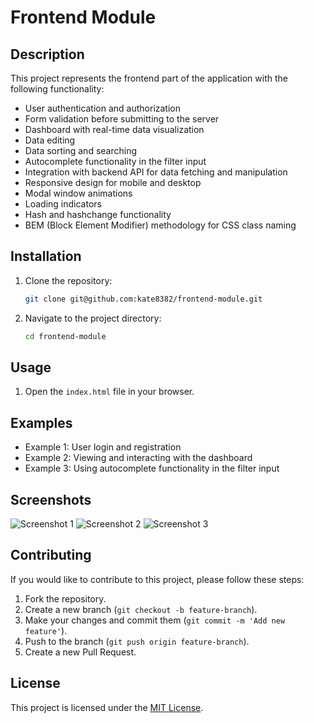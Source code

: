 # Frontend Module

## Description

This project represents the frontend part of the application with the following functionality:
- User authentication and authorization
- Form validation before submitting to the server
- Dashboard with real-time data visualization
- Data editing
- Data sorting and searching
- Autocomplete functionality in the filter input
- Integration with backend API for data fetching and manipulation
- Responsive design for mobile and desktop
- Modal window animations
- Loading indicators
- Hash and hashchange functionality
- BEM (Block Element Modifier) methodology for CSS class naming

## Installation

1. Clone the repository:
   ```sh
   git clone git@github.com:kate8382/frontend-module.git
   ```

2. Navigate to the project directory:
   ```sh
   cd frontend-module
   ```

## Usage

1. Open the `index.html` file in your browser.

## Examples

- Example 1: User login and registration
- Example 2: Viewing and interacting with the dashboard
- Example 3: Using autocomplete functionality in the filter input

## Screenshots

![Screenshot 1](screenshots/image1.png) 
![Screenshot 2](screenshots/image2.png)
![Screenshot 3](screenshots/image3.png)

## Contributing

If you would like to contribute to this project, please follow these steps:
1. Fork the repository.
2. Create a new branch (`git checkout -b feature-branch`).
3. Make your changes and commit them (`git commit -m 'Add new feature'`).
4. Push to the branch (`git push origin feature-branch`).
5. Create a new Pull Request.

## License

This project is licensed under the [MIT License](LICENSE).
